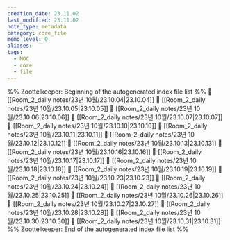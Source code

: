 ```yaml
---
creation_date: 23.11.02
last_modified: 23.11.02
note_type: metadata
category: core_file
memo_level: 0
aliases: 
tags:
  - MOC
  - core
  - file
---
```

%% Zoottelkeeper: Beginning of the autogenerated index file list  %%
📄 [[Room_2_daily notes/23년 10월/23.10.04|23.10.04]]
📄 [[Room_2_daily notes/23년 10월/23.10.05|23.10.05]]
📄 [[Room_2_daily notes/23년 10월/23.10.06|23.10.06]]
📄 [[Room_2_daily notes/23년 10월/23.10.07|23.10.07]]
📄 [[Room_2_daily notes/23년 10월/23.10.10|23.10.10]]
📄 [[Room_2_daily notes/23년 10월/23.10.11|23.10.11]]
📄 [[Room_2_daily notes/23년 10월/23.10.12|23.10.12]]
📄 [[Room_2_daily notes/23년 10월/23.10.13|23.10.13]]
📄 [[Room_2_daily notes/23년 10월/23.10.16|23.10.16]]
📄 [[Room_2_daily notes/23년 10월/23.10.17|23.10.17]]
📄 [[Room_2_daily notes/23년 10월/23.10.18|23.10.18]]
📄 [[Room_2_daily notes/23년 10월/23.10.19|23.10.19]]
📄 [[Room_2_daily notes/23년 10월/23.10.23|23.10.23]]
📄 [[Room_2_daily notes/23년 10월/23.10.24|23.10.24]]
📄 [[Room_2_daily notes/23년 10월/23.10.25|23.10.25]]
📄 [[Room_2_daily notes/23년 10월/23.10.26|23.10.26]]
📄 [[Room_2_daily notes/23년 10월/23.10.27|23.10.27]]
📄 [[Room_2_daily notes/23년 10월/23.10.28|23.10.28]]
📄 [[Room_2_daily notes/23년 10월/23.10.30|23.10.30]]
📄 [[Room_2_daily notes/23년 10월/23.10.31|23.10.31]]
%% Zoottelkeeper: End of the autogenerated index file list  %%
